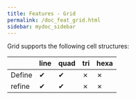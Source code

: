 ```yaml
---
title: Features - Grid
permalink: /doc_feat_grid.html
sidebar: mydoc_sidebar
---
```


Grid supports the following cell structures:

|           | line | quad | tri | hexa |
|-----------|------|------|-----|------|
| Define    | &#10004; | &#10004; | &#x2717; | &#x2717; |
| refine    | &#10004; | &#10004; | &#x2717; | &#x2717; |



